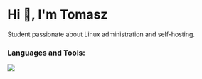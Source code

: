 <h1>Hi 👋, I'm Tomasz</h1>
Student passionate about Linux administration and self-hosting.

<h3 align="left">Languages and Tools:</h3>
<p>
  <a href="https://skillicons.dev">
    <img src="https://skillicons.dev/icons?i=py,go,vue,postgres,docker,git,bash,linux,vim" />
  </a>
</p>
